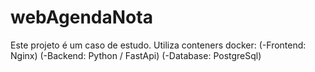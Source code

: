 # webAgendaNota
Este projeto é um caso de estudo.
Utiliza conteners docker:
(-Frontend: Nginx)
(-Backend: Python / FastApi)
(-Database: PostgreSql)
